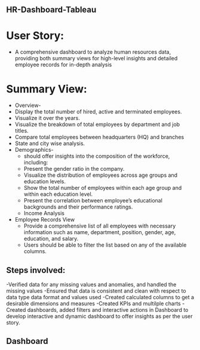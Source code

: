 ## HR-Dashboard-Tableau
# User Story:
-	A comprehensive dashboard to analyze human resources data, providing both summary views for high-level insights and detailed employee records for in-depth analysis
# Summary View:
-	Overview-
   - Display the total number of hired, active and terminated employees.
   - Visualize it over the years.
   - Visualize the breakdown of total employees by department and job titles.
   - Compare total employees between headquarters (HQ) and branches 
   - State and city wise analysis.
- Demographics-
  -  should offer insights into the composition of the workforce, including:
  - Present the gender ratio in the company.
  - Visualize the distribution of employees across age groups and education levels.
  - Show the total number of employees within each age group and within each education level.
  - Present the correlation between employee’s educational backgrounds and their performance ratings.
  - Income Analysis
- Employee Records View
  - Provide a comprehensive list of all employees with necessary information such as name, department, position, gender, age, education, and salary.
  - Users should be able to filter the list based on any of the available columns.

## Steps involved:
-Verified data for any missing values and anomalies, and handled the missing values
-Ensured that data is consistent and clean with respect to data type data format and values used
-Created calculated columns to get a desirable dimensions and measures
-Created KPIs and multilple charts
-Created dashboards, added filters and interactive actions in Dashboard to develop interactive and dynamic dashboard to offer insights as per the user story.
## Dashboard







